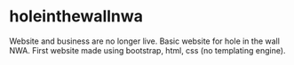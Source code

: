 # holeinthewallnwa
Website and business are no longer live. Basic website for hole in the wall NWA. First website made using bootstrap, html, css (no templating engine).

